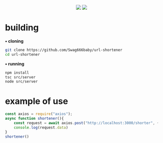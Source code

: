 <p align="center">
 <img src="https://raw.githubusercontent.com/MicaelliMedeiros/micaellimedeiros/master/image/computer-illustration.png"/>

<img src="https://img.shields.io/badge/TypeScript-black?style=for-the-badge&logo=typescript&logoColor=white"/>
</p>

# building 
**• cloning**
```bash
git clone https://github.com/Swag666baby/url-shortener
cd url-shortener 
```

**• running**
```bash
npm install
tsc src/server
node src/server
```


# example of use 
```javascript 
const axios = require("axios");
async function shortener(){
    const request = await axios.post("http://localhost:3000/shorter", {"url": "xnxx.com"})
    console.log(request.data)
}
shortener()

```
